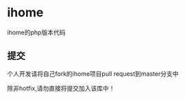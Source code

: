 ihome
=====
ihome的php版本代码

提交
----
个人开发请将自己fork的ihome项目pull request到master分支中

除非hotfix,请勿直接将提交加入该库中！




